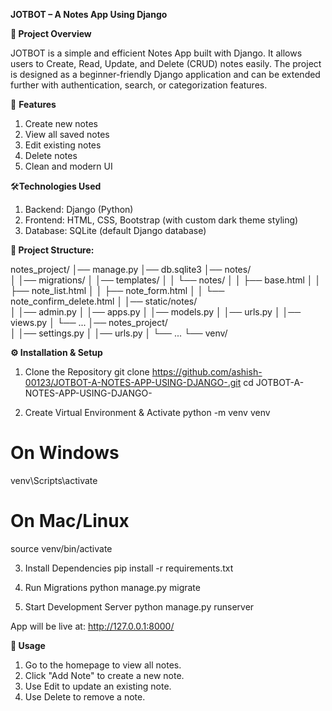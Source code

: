 **JOTBOT – A Notes App Using Django**

**📌 Project Overview**

JOTBOT is a simple and efficient Notes App built with Django. It allows users to Create, Read, Update, and Delete (CRUD) notes easily. The project is designed as a beginner-friendly Django application and can be extended further with authentication, search, or categorization features.

🚀 **Features**
1. Create new notes
2. View all saved notes
3. Edit existing notes
4. Delete notes
5. Clean and modern UI

🛠️**Technologies Used**
1. Backend: Django (Python)
2. Frontend: HTML, CSS, Bootstrap (with custom dark theme styling)
3. Database: SQLite (default Django database)

**📂 Project Structure:**

notes_project/
│── manage.py
│── db.sqlite3
│── notes/                
│   │── migrations/
│   │── templates/
│   │   └── notes/
│   │       ├── base.html
│   │       ├── note_list.html
│   │       ├── note_form.html
│   │       └── note_confirm_delete.html
│   │── static/notes/     
│   │── admin.py
│   │── apps.py
│   │── models.py
│   │── urls.py
│   │── views.py
│   └── ...
│── notes_project/        
│   │── settings.py
│   │── urls.py
│   └── ...
└── venv/                 

**⚙️ Installation & Setup**

1. Clone the Repository
git clone https://github.com/ashish-00123/JOTBOT-A-NOTES-APP-USING-DJANGO-.git
cd JOTBOT-A-NOTES-APP-USING-DJANGO-

2. Create Virtual Environment & Activate
python -m venv venv
# On Windows
venv\Scripts\activate
# On Mac/Linux
source venv/bin/activate

3. Install Dependencies
pip install -r requirements.txt

4. Run Migrations
python manage.py migrate

5. Start Development Server
python manage.py runserver

App will be live at: http://127.0.0.1:8000/

**📖 Usage**

1. Go to the homepage to view all notes.
2. Click "Add Note" to create a new note.
3. Use Edit to update an existing note.
4. Use Delete to remove a note.

